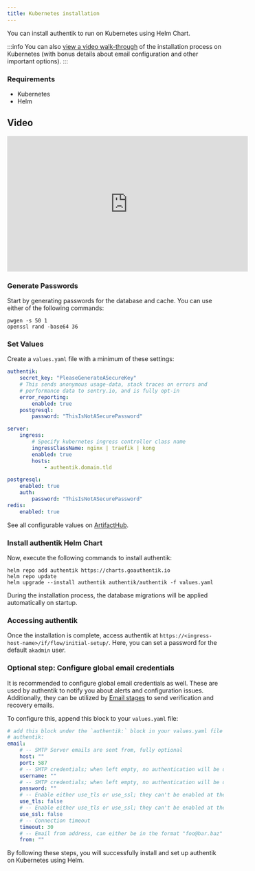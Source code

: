 ```yaml
---
title: Kubernetes installation
---
```


You can install authentik to run on Kubernetes using Helm Chart.

:::info
You can also [view a video walk-through](https://www.youtube.com/watch?v=O1qUbrk4Yc8) of the installation process on Kubernetes (with bonus details about email configuration and other important options).
:::

### Requirements

-   Kubernetes
-   Helm

## Video

<iframe width="560" height="315" src="https://www.youtube.com/embed/O1qUbrk4Yc8?si=hs-ZhbVk4Y-TW_Vw&amp;start=562" title="YouTube video player" frameborder="0" allow="accelerometer; autoplay; clipboard-write; encrypted-media; gyroscope; picture-in-picture; web-share" allowfullscreen></iframe>

### Generate Passwords

Start by generating passwords for the database and cache. You can use either of the following commands:

```
pwgen -s 50 1
openssl rand -base64 36
```

### Set Values

Create a `values.yaml` file with a minimum of these settings:

```yaml
authentik:
    secret_key: "PleaseGenerateASecureKey"
    # This sends anonymous usage-data, stack traces on errors and
    # performance data to sentry.io, and is fully opt-in
    error_reporting:
        enabled: true
    postgresql:
        password: "ThisIsNotASecurePassword"

server:
    ingress:
        # Specify kubernetes ingress controller class name
        ingressClassName: nginx | traefik | kong
        enabled: true
        hosts:
            - authentik.domain.tld

postgresql:
    enabled: true
    auth:
        password: "ThisIsNotASecurePassword"
redis:
    enabled: true
```

See all configurable values on [ArtifactHub](https://artifacthub.io/packages/helm/goauthentik/authentik).

### Install authentik Helm Chart

Now, execute the following commands to install authentik:

```
helm repo add authentik https://charts.goauthentik.io
helm repo update
helm upgrade --install authentik authentik/authentik -f values.yaml
```

During the installation process, the database migrations will be applied automatically on startup.

### Accessing authentik

Once the installation is complete, access authentik at `https://<ingress-host-name>/if/flow/initial-setup/`. Here, you can set a password for the default `akadmin` user.

### Optional step: Configure global email credentials

It is recommended to configure global email credentials as well. These are used by authentik to notify you about alerts and configuration issues. Additionally, they can be utilized by [Email stages](../flow/stages/email/index.mdx) to send verification and recovery emails.

To configure this, append this block to your `values.yaml` file:

```yaml
# add this block under the `authentik:` block in your values.yaml file
# authentik:
email:
    # -- SMTP Server emails are sent from, fully optional
    host: ""
    port: 587
    # -- SMTP credentials; when left empty, no authentication will be done
    username: ""
    # -- SMTP credentials; when left empty, no authentication will be done
    password: ""
    # -- Enable either use_tls or use_ssl; they can't be enabled at the same time.
    use_tls: false
    # -- Enable either use_tls or use_ssl; they can't be enabled at the same time.
    use_ssl: false
    # -- Connection timeout
    timeout: 30
    # -- Email from address, can either be in the format "foo@bar.baz" or "authentik <foo@bar.baz>"
    from: ""
```

By following these steps, you will successfully install and set up authentik on Kubernetes using Helm.

